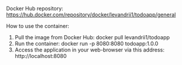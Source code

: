 Docker Hub repository: https://hub.docker.com/repository/docker/levandrii1/todoapp/general

How to use the container:
1. Pull the image from Docker Hub: docker pull levandrii1/todoapp
2. Run the container: docker run -p 8080:8080 todoapp:1.0.0
3. Access the application in your web-browser via this address: http://localhost:8080
